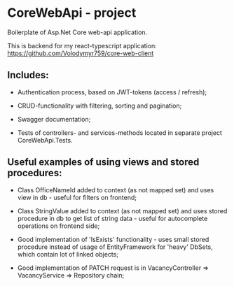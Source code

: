 # CoreWebApi - project

Boilerplate of Asp.Net Core web-api application.

This is backend for my react-typescript application: https://github.com/Volodymyr759/core-web-client

## Includes:

- Authentication process, based on JWT-tokens (access / refresh);

- CRUD-functionality with filtering, sorting and pagination;

- Swagger documentation;

- Tests of controllers- and services-methods located in separate project CoreWebApi.Tests.

## Useful examples of using views and stored procedures:

- Class OfficeNameId added to context (as not mapped set) and uses view in db - useful for filters on frontend;

- Class StringValue added to context (as not mapped set) and uses stored procedure in db to get list of string data - useful for autocomplete operations on frontend side;

- Good implementation of 'IsExists' functionality - uses small stored procedure instead of usage of EntityFramework for 'heavy' DbSets, which contain lot of linked objects;

- Good implementation of PATCH request is in VacancyController => VacancyService => Repository chain;



